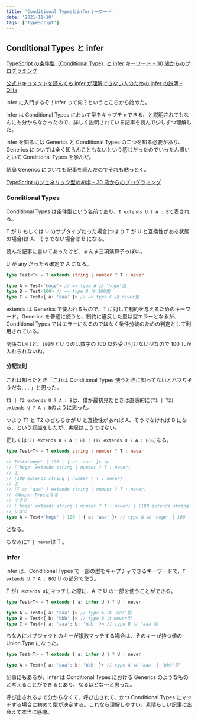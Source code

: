 ```yaml
---
title: 'Conditional Typesとinferキーワード'
date: '2021-11-10'
tags: ['TypeScript']
---
```


## Conditional Types と infer

[TypeScript の条件型（Conditional Type）と infer キーワード \- 30 歳からのプログラミング](https://numb86-tech.hatenablog.com/entry/2020/07/02/103544)

[公式ドキュメントを読んでも infer が理解できない人のための infer の説明 \- Qiita](https://qiita.com/ringtail003/items/733aff32ddad7d4fda90)

infer に入門するぞ！infer って何？というところから始めた。

infer は Conditional Types において型をキャプチャできる、と説明されてもなんにも分からなかったので、詳しく説明されている記事を読んで少しずつ理解した。

infer を知るには Generics と Conditional Types の二つを知る必要があり、Generics については全く知らんこともないという感じだったのでいったん置いといて Conditional Types を学んだ。

結局 Generics についても記事を読んだのでそれも貼っとく。

[TypeScript のジェネリック型の初歩 \- 30 歳からのプログラミング](https://numb86-tech.hatenablog.com/entry/2020/06/27/125928)

### Conditional Types

Conditional Types は条件型という名前であり、`T extends U ? A : B`で表される。

T が U もしくは U のサブタイプだった場合(つまり T が U と互換性がある状態の場合)は A、そうでない場合は B になる。

読んだ記事に書いてあったけど、まんま三項演算子っぽい。

U が any だったら確定で A になる。

```ts
type Test<T> = T extends string | number ? T : never

type A = Test<'hoge'> // => type A は 'hoge'型
type B = Test<100> // => type B は 100型
type C = Test<{ a: 'aaa' }> // => type C は never型
```

extends は Generics で使われるもので、T に対して制約を与えるためのキーワード。Generics を普通に使うと、制約に違反した型は型エラーとなるが、Conditional Types ではエラーになるのではなく条件分岐のための判定として利用されている。

関係ないけど、`100型`というのは数字の 100 以外受け付けない型なので 100 しか入れられないね。

#### 分配法則

これは知ったとき「これは Conditional Types 使うときに知ってないとハマりそうだな……」と思った。

`T1 | T2 extends U ? A : B`は、僕が最初見たときは直感的に`(T1 | T2) extends U ? A : B`のように思った。

つまり T1 と T2 のどちらかが U と互換性があれば A、そうでなければ B になる、という認識をしたが、実際はこうではない。

正しくは`(T1 extends U ? A : B) | (T2 extends U ? A : B)`になる。

```ts
type Test<T> = T extends string | number ? T : never

// Test<'hoge' | 100 | { a: 'aaa' }> は
// ('hoge' extends string | number ? T : never)
// と
// (100 extends string | number ? T : never)
// と
// ({ a: 'aaa' } extends string | number ? T : never)
// のUnion Typeとなる
// つまり
// ('hoge' extends string | number ? T : never) | (100 extends string | number ? T : never) | ({ a: 'aaa' } extends string | number ? T : never)
// になる
type A = Test<'hoge' | 100 | { a: 'aaa' }> // type A は 'hoge' | 100
```

となる。

ちなみに`T | never`は T 。

### infer

infer は、Conditional Types で一部の型をキャプチャできるキーワードで、`T extends U ? A : B`の U の部分で使う。

T が`T extends U`にマッチした際に、A で U の一部を使うことができる。

```ts
type Test<T> = T extends { a: infer U } ? U : never

type A = Test<{ a: 'aaa' }> // type A は 'aaa'型
type B = Test<{ b: 'bbb' }> // type B は never型
type C = Test<{ a: 'aaa'; b: 'bbb' }> // type B は 'aaa'型
```

ちなみにオブジェクトのキーが複数マッチする場合は、そのキーが持つ値の Union Type になった。

```ts
type Test<T> = T extends { a: infer U } ? U : never

type A = Test<{ a: 'aaa'; b: 'bbb' }> // type A は 'aaa' | 'bbb'型
```

記事にもあるが、infer は Conditional Types における Generics のようなものと考えることができるとあり、なるほどな〜と思った。

呼び出されるまで分からなくて、呼び出されて、かつ Conditional Types にマッチする場合に初めて型が決定する。これなら理解しやすい。素晴らしい記事に出会えて本当に感謝。
